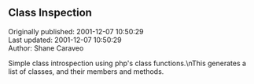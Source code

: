 ## Class Inspection  
Originally published: 2001-12-07 10:50:29  
Last updated: 2001-12-07 10:50:29  
Author: Shane Caraveo  
  
Simple class introspection using php's class functions.\nThis generates a list of classes, and their members and methods.